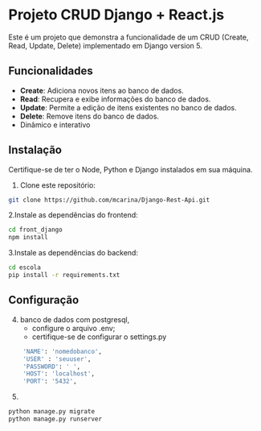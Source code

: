 # Projeto CRUD Django + React.js

Este é um projeto que demonstra a funcionalidade de um CRUD (Create, Read, Update, Delete) implementado em Django version 5.

## Funcionalidades

- **Create**: Adiciona novos itens ao banco de dados.
- **Read**: Recupera e exibe informações do banco de dados.
- **Update**: Permite a edição de itens existentes no banco de dados.
- **Delete**: Remove itens do banco de dados.
- Dinâmico e interativo

## Instalação

Certifique-se de ter o Node, Python e Django instalados em sua máquina.

1. Clone este repositório:

```bash
git clone https://github.com/mcarina/Django-Rest-Api.git
```

2.Instale as dependências do frontend:
```bash
cd front_django
npm install
```
3.Instale as dependências do backend:
```bash
cd escola
pip install -r requirements.txt
```

## Configuração
4. banco de dados com postgresql,
   - configure o arquivo .env;
   - certifique-se de configurar o settings.py
   
```bash
    'NAME': 'nomedobanco',
    'USER' : 'seuuser',
    'PASSWORD': ' ',
    'HOST': 'localhost',
    'PORT': '5432',

```

5.

```bash
python manage.py migrate
python manage.py runserver
```
